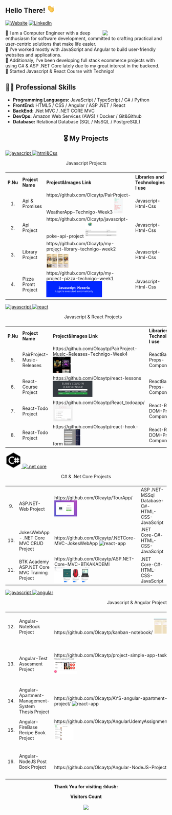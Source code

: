 <h2> Hello There! <img src="https://raw.githubusercontent.com/ABSphreak/ABSphreak/master/gifs/Hi.gif" height="25px"></h2>

[
![Website](https://img.shields.io/badge/Website-CC5500?style=for-the-badge&logo=&logoColor=white)](https://olcaytapan-portfolio.netlify.app/) [ ![LinkedIn](https://img.shields.io/badge/LinkedIn-4682B4?style=for-the-badge&logo=linkedin&logoColor=white)](https://www.linkedin.com/in/olcaytapan/)

<img align="right" src="https://camo.githubusercontent.com/97d0c0c4209208d8ec9573c7e213e05872a9f59b703868647b559b77af601cc6/68747470733a2f2f692e70696e696d672e636f6d2f6f726967696e616c732f65382f66342f35332f65386634353334363961336563393765636433353464663436356437333931332e676966" width='200'/> 

📍 I am a Computer Engineer with a deep enthusiasm for software development, committed to crafting practical and user-centric solutions that make life easier.<br>
📍 I've worked mostly with JavaScript and Angular to build user-friendly websites and applications.<br>
📍 Additionaly, I've been developing full stack ecommerce projects with using C# & ASP .NET Core lately due to my great interest in the backend.<br>
📍 Started Javascript & React Course with Technigo!


## 👨‍💻 Professional Skills

-  **Programming Languages:** JavaScript / TypeScript / C# / Python
-  **FrontEnd:** HTML5 / CSS / Angular / ASP .NET / React
-  **BackEnd:**  .Net MVC / .NET CORE MVC
-  **DevOps:**  Amazon Web Services (AWS) / Docker / Git&Github 
-  **Database:** Relational Database (SQL / MsSQL / PostgreSQL)

### <h2 align="center">&#127894; My Projects</h2>


<a href="#" target="_blank"> <img src="https://upload.wikimedia.org/wikipedia/commons/9/99/Unofficial_JavaScript_logo_2.svg" alt="javascript" height="50"/> </a>
<a href="#" target="_blank"> <img src="https://upload.wikimedia.org/wikipedia/commons/1/10/CSS3_and_HTML5_logos_and_wordmarks.svg" alt="html&Css" height="50"/> </a>
 <table>
<tr >
    <caption>Javascript Projects<caption>
    <th width="5%">P.Nu </th>
    <th align="left" width="20%">Project Name</th>
    <th align="left" width="40%">Project&Images Link</th>
    <th align="left" width="30%">Libraries and Technologies I use</th>
  
</tr>
<tr>
    <td align=center >1.</td>
    <td>Api & Promises</td>
    <td>https://github.com/Olcaytp/PairProject-WeatherApp-Technigo-Week3 <img src="https://github.com/Olcaytp/PairProject-WeatherApp-Technigo-Week3/blob/main/img/1.png" alt="react-app" height="50" />  </td> 
    <td>Javascript-Html-Css</td>
</tr>
<tr>
    <td align=center >2.</td>
    <td>Api Project</td>
    <td>https://github.com/Olcaytp/javascript-poke-api-project <img src="https://github.com/Olcaytp/javascript-poke-api-project/blob/main/src/asset/image.png" alt="react-app" height="50" />  </td> 
    <td>Javascript-Html-Css</td>
</tr>
<tr>
    <td align=center >3.</td>
    <td>Library Project</td>
    <td>https://github.com/Olcaytp/my-project-library-technigo-week2 <img src="https://github.com/Olcaytp/my-react-project-library/blob/main/books-images/1.png" alt="react-app" height="50" />  </td> 
    <td>Javascript-Html-Css</td>
</tr>
<tr>
    <td align=center >4.</td>
    <td>Pizza Promt Project</td>
    <td>https://github.com/Olcaytp/my-project-pizza-technigo-week1 <img src="https://github.com/Olcaytp/my-project-pizza/blob/main/code/img/image.png" alt="react-app" height="50" />  </td> 
    <td>Javascript-Html-Css</td>
</tr>
</table>

<a href="#" target="_blank"> <img src="https://upload.wikimedia.org/wikipedia/commons/9/99/Unofficial_JavaScript_logo_2.svg" alt="javascript" height="50"/> </a>
<a href="#" target="_blank"> <img src="https://cdn.icon-icons.com/icons2/2415/PNG/512/react_original_wordmark_logo_icon_146375.png" alt="react" height="50"/> </a> 

 <table>
<tr >
    <caption>Javascript & React Projects<caption>
    <th width="5%">P.Nu </th>
    <th align="left" width="20%">Project Name</th>
    <th align="left" width="40%">Project&Images Link</th>
    <th align="left" width="30%">Libraries and Technologies I use</th>
  
</tr>
<tr>
    <td align=center >5.</td>
    <td>PairProject-Music-Releases</td>
    <td>https://github.com/Olcaytp/PairProject-Music-Releases-Technigo-Week4 <img src="https://github.com/Olcaytp/PairProject-Music-Releases-Technigo-Week4/blob/main/src/assets/1.png" alt="react-app" height="50" />  </td> 
    <td>ReactBasics-Props-Components</td>
</tr>
<tr>
    <td align=center >6.</td>
    <td>React-Course Project</td>
    <td>https://github.com/Olcaytp/react-lessons <img src="https://github.com/Olcaytp/react-lessons/blob/master/src/img/lesson16.jpg" alt="react-app" height="50" />  </td> 
    <td>ReactBasics-Props-Components</td>
</tr>
<tr>
    <td align=center >7.</td>
    <td>React-Todo Project</td>
    <td>https://github.com/Olcaytp/React_todoapp/ 
    <img src="https://github.com/Olcaytp/React_todoapp/blob/master/public/todoapp.png" alt="react-app" height="50" /></td> 
    <td>React-React DOM-Props-Components</td>
</tr>
<tr>
    <td align=center >8.</td>
    <td>React-Todo Project</td>
    <td>https://github.com/Olcaytp/react-hook-form 
    <img src="https://github.com/Olcaytp/react-hook-form/blob/main/src/assets/Picture3.png" alt="react-app" height="50" /></td> 
    <td>React-React DOM-Props-Components</td>
</tr>
</table>


<a href="#" target="_blank"> <img src="https://github.com/Olcaytp/Library_App/blob/master/Library_App/assets/c_sharp_icon.png" alt="csharp" height="50"/> </a>
<a href="#" target="_blank"> <img src="https://upload.wikimedia.org/wikipedia/commons/e/ee/.NET_Core_Logo.svg" alt=".net core" width="50"/> </a> 

<table>
<tr >
    <caption> C# & .Net Core Projects<caption>
    <td align=center >9.</td>
    <td>ASP.NET-Web Project</td>
    <td>https://github.com/Olcaytp/TourApp/<img src="https://github.com/Olcaytp/TourApp/blob/master/img/3.jpeg" alt="react-app" height="50" /></td> 
    <td>ASP .NET-MSSql Database-C#-HTML-CSS-JavaScript</td>
</tr>
<tr >
    <td align=center >10.</td>
    <td>JokesWebApp - .NET Core MVC CRUD Project</td>
    <td>https://github.com/Olcaytp/.NETCore-MVC-JokesWebApp <img src="https://user-images.githubusercontent.com/85984966/255951241-3c733a51-d25e-49d6-b193-585acf688894.jpeg" alt="react-app" height="50" /></td> 
    <td>.NET Core-C#-HTML-CSS-JavaScript</td>
</tr>
<tr >
    <td align=center >11.</td>
    <td>BTK Academy ASP.NET Core MVC Training Project</td>
    <td>https://github.com/Olcaytp/ASP.NET-Core-MVC-BTKAKADEMI <img src="https://github.com/Olcaytp/ASP.NET-Core-MVC-BTKAKADEMI/blob/main/StoreApp/wwwroot/img/readme.1.jpg" alt="react-app" height="50" /></td> 
    <td>.NET Core-C#-HTML-CSS-JavaScript</td>
</tr>
</table>

<a href="#" target="_blank"> <img src="https://upload.wikimedia.org/wikipedia/commons/9/99/Unofficial_JavaScript_logo_2.svg" alt="javascript" height="50"/> </a>
<a href="#" target="_blank"> <img src="https://upload.wikimedia.org/wikipedia/commons/c/cf/Angular_full_color_logo.svg" alt="angular" height="60"/> </a> 

<table>
<tr >
    <caption> Javascript & Angular Projects<caption>
    <td align=center >12.</td>
    <td>Angular-NoteBook Project</td>
    <td>https://github.com/Olcaytp/kanban-notebook/ <img src="https://github.com/Olcaytp/kanban-notebook/blob/master/src/assets/2.jpeg" alt="react-app" height="50" /></td> 
    <td>Angular-JavaScript-HTML-Bulma Css Framework</td>
     
</tr>
<tr>
    <td align=center >13.</td>
    <td>Angular-Test Assesment Project</td>
    <td>https://github.com/Olcaytp/project-simple-app-taskilicious-ng-material-main/ <img src="https://github.com/Olcaytp/project-simple-app-taskilicious-ng-material-main/blob/master/src/assets/Details.png" alt="react-app" height="50" /></td> 
    <td>Angular-JavaScript-TypeScript-HTML-Angular Material Css Framework-Web Api</td>
</tr>
<tr>
    <td align=center >14.</td>
    <td>Angular-Apartment-Management-System Thesis Project</td>
    <td>https://github.com/Olcaytp/AYS-angular-apartment-management-system-thesis-project/ <img src="https://github.com/Olcaytp/AYS-angular-apartment-management-system-thesis-project/blob/master/src/assets/images/Apartment-Management-System.png" alt="react-app" height="50" /></td> 
    <td>Angular-JavaScript-TypeScript-HTML-FireBase</td>
</tr>
<tr>
    <td align=center >15.</td>
    <td>Angular-FireBase Recipe Book Project</td>
    <td>https://github.com/Olcaytp/AngularUdemyAssignments/tree/main/BasicCourseProject/ <img src="https://github.com/Olcaytp/AngularUdemyAssignments/blob/main/BasicCourseProject/src/assets/img/Recipe-Book.png" alt="react-app" height="50" /></td> 
    <td>Angular-JavaScript-TypeScript-HTML-FireBase</td>
</tr>
<tr>
    <td align=center >16.</td>
    <td>Angular-NodeJS Post Book Project</td>
    <td>https://github.com/Olcaytp/Angular-NodeJS-Project/ <img src="https://github.com/Olcaytp/Angular-NodeJS-Project/blob/master/src/assets/Post-Book.png" alt="react-app" height="50" /></td> 
    <td>Angular-JavaScript-TypeScript-HTML-NodeJS-MongoDB</td>
</tr>        
</table>

<p align="center"><b> Thank You for visiting :blush:</b></p>
<div align="center">
 <b style = {font-weight: 600}>Visitors Count</b>

<p align="center"><img align="center" src="https://profile-counter.glitch.me/{Olcaytp}/count.svg" /></p> 
<br>
</div> 


